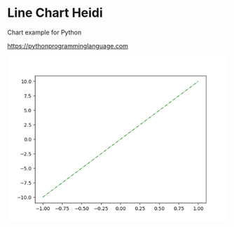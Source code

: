 # Line Chart Heidi 

Chart example for Python

https://pythonprogramminglanguage.com

<img src='chart.png'>
